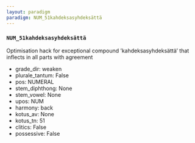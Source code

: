 ```yaml
---
layout: paradigm
paradigm: NUM_51kahdeksasyhdeksättä
---
```

### ` NUM_51kahdeksasyhdeksättä `

Optimisation hack for exceptional compound ’kahdeksasyhdeksättä’ that inflects in all parts with agreement
* grade_dir: weaken
* plurale_tantum: False
* pos: NUMERAL
* stem_diphthong: None
* stem_vowel: None
* upos: NUM
* harmony: back
* kotus_av: None
* kotus_tn: 51
* clitics: False
* possessive: False
